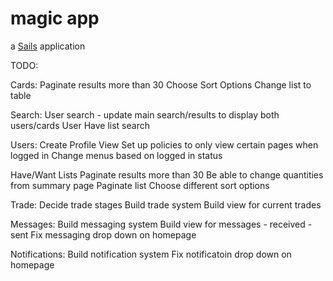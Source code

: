 # magic app

a [Sails](http://sailsjs.org) application

TODO:

Cards:
Paginate results more than 30
Choose Sort Options
Change list to table

Search:
    User search
        - update main search/results to display both users/cards
    User Have list search

Users:
    Create Profile View
    Set up policies to only view certain pages when logged in
    Change menus based on logged in status

Have/Want Lists
    Paginate results more than 30
    Be able to change quantities from summary page
    Paginate list
    Choose different sort options

Trade:
    Decide trade stages
    Build trade system
    Build view for current trades

Messages:
    Build messaging system
    Build view for messages
        - received
        - sent
    Fix messaging drop down on homepage

Notifications:
    Build notification system
    Fix notificatoin drop down on homepage
